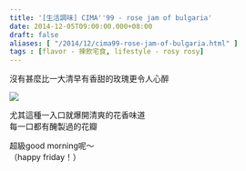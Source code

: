 ```yaml
---
title: '[生活調味] CIMA''99 - rose jam of bulgaria'
date: 2014-12-05T09:00:00.000+08:00
draft: false
aliases: [ "/2014/12/cima99-rose-jam-of-bulgaria.html" ]
tags : [flavor - 揀飲宅食, lifestyle - rosy rosy]
---
```


沒有甚麼比一大清早有香甜的玫瑰更令人心醉  

![](/images/cima99rosejam.jpg)

尤其這種一入口就爆開清爽的花香味道  
每一口都有醃製過的花瓣  
  
超級good morning呢～  
（happy friday！）
